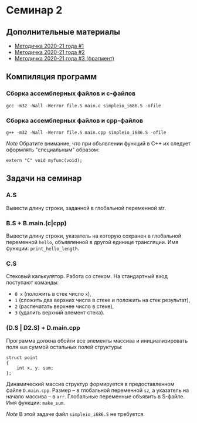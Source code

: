 # Семинар 2

## Дополнительные материалы

* [Методичка 2020-21 года #1](https://github.com/blackav/hse-caos-2020/tree/master/07-asm1)
* [Методичка 2020-21 года #2](https://github.com/blackav/hse-caos-2020/tree/master/08-asm2)
* [Методичка 2020-21 года #3 (фрагмент)](https://github.com/blackav/hse-caos-2020/tree/master/10-asm4#%D0%BA%D0%BE%D1%81%D0%B2%D0%B5%D0%BD%D0%BD%D1%8B%D0%B5-%D0%BF%D0%B5%D1%80%D0%B5%D1%85%D0%BE%D0%B4%D1%8B-%D0%B8-%D0%B2%D1%8B%D0%B7%D0%BE%D0%B2%D1%8B-%D0%BF%D0%BE%D0%B4%D0%BF%D1%80%D0%BE%D0%B3%D1%80%D0%B0%D0%BC%D0%BC)

## Компиляция программ

### Сборка ассемблерных файлов и c-файлов
```
gcc -m32 -Wall -Werror file.S main.c simpleio_i686.S -ofile
```

### Сборка ассемблерных файлов и cpp-файлов
```
g++ -m32 -Wall -Werror file.S main.cpp simpleio_i686.S -ofile
```

*Note* Обратите внимание, что при объявлении функций в С++ их следует оформлять "специальным" образом:
```
extern "C" void myfunc(void);
```

## Задачи на семинар

### A.S

Вывести длину строки, заданной в глобальной переменной str.

### B.S + B.main.(c|cpp)

Вывести длину строки, указатель на которую сохранен в глобальной переменной ```hello```,
объявленной в другой единице трансляции.
Имя функции: ```print_hello_length```.

### C.S

Стековый калькулятор. Работа со стеком.
На стандартный вход поступают команды:

* ```0 x``` (положить в стек число ```x```),
* ```1``` (сложить два верхних числа в стеке и положить на стек результат),
* ```2``` (распечатать верхнее число в стеке),
* ```3``` (удалить верхний элемент стека).

### (D.S | D2.S) + D.main.cpp

Программа должна обойти все элементы массива и инициализировать поля ```sum``` суммой остальных полей структуры:

```
struct point
{
    int x, y, sum;
};
```

Динамический массив структур формируется в предоставленном файле ```D.main.cpp```.
Размер – в глобальной переменной ```sz```, а указатель на начало массива – в ```arr```.
Глобальные переменные объявить в S-файле.
Имя функции: ```make_sum```.

*Note* В этой задаче файл ```simpleio_i686.S``` не требуется.
